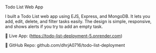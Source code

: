 Todo List Web App

I built a Todo List web app using EJS, Express, and MongoDB.
It lets you add, edit, delete, and filter tasks easily. The design is simple, responsive, and shows alerts if you try to add an empty task.

🔗 Live App: (https://todo-list-deployment-5.onrender.com)

📂 GitHub Repo: github.com/dhrjA0716/todo-list-deployment
